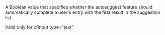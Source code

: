 A Boolean value that specifies whether the autosuggest feature should automatically complete a user's entry with the first result in the suggestion list.

Valid only for cfinput type="text".